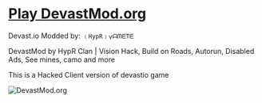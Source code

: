 # <a href="https://devastmod.org/" class="button big">Play DevastMod.org</a>
Devast.io Modded by:
 ```﹙HypR﹚𐍅ᗩᗰᗴƬᗴ```  

DevastMod by HypR Clan  |  Vision Hack, Build on Roads, Autorun, Disabled Ads, See mines, camo and more

This is a Hacked Client version of devastio game

![DevastMod.org](https://raw.githubusercontent.com/DevastMod/DevastMod.github.io/main/img/DevastMod_banned.png)
